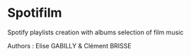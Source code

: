 # Spotifilm
Spotify playlists creation with albums selection of film music

Authors : Elise GABILLY & Clément BRISSE
